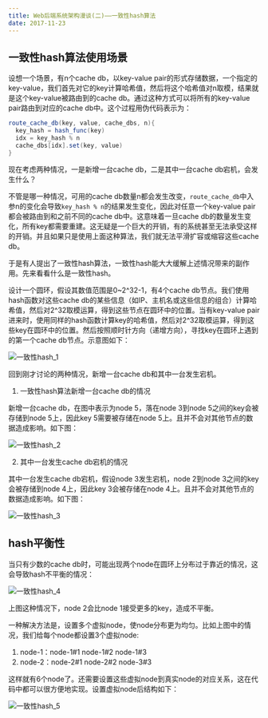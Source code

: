 ```yaml
---
title: Web后端系统架构漫谈(二)——一致性hash算法
date: 2017-11-23
---
```


## 一致性hash算法使用场景

设想一个场景，有n个cache db，以key-value pair的形式存储数据，一个指定的key-value，我们首先对它的key计算哈希值，然后将这个哈希值对n取模，结果就是这个key-value被路由到的cache db。通过这种方式可以将所有的key-value pair路由到对应的cache db中。这个过程用伪代码表示为：

```Java
route_cache_db(key, value, cache_dbs, n){
  key_hash = hash_func(key)
  idx = key_hash % n
  cache_dbs[idx].set(key, value)
}
```

现在考虑两种情况，一是新增一台cache db，二是其中一台cache db宕机，会发生什么？

不管是哪一种情况，可用的cache db数量n都会发生改变，`route_cache_db`中入参n的变化会导致`key_hash % n`的结果发生变化，因此对任意一个key-value pair都会被路由到和之前不同的cache db中。这意味着一旦cache db的数量发生变化，所有key都需要重建。这无疑是一个巨大的开销，有的系统甚至无法承受这样的开销。并且如果只是使用上面这种算法，我们就无法平滑扩容或缩容这些cache db。

于是有人提出了一致性hash算法，一致性hash能大大缓解上述情况带来的副作用。先来看看什么是一致性hash。

设计一个圆环，假设其数值范围是0~2^32-1，有4个cache db节点。我们使用hash函数对这些cache db的某些信息（如IP、主机名或这些信息的组合）计算哈希值，然后对2^32取模运算，得到这些节点在圆环中的位置。当有key-value pair进来时，使用同样的hash函数计算key的哈希值，然后对2^32取模运算，得到这些key在圆环中的位置。然后按照顺时针方向（递增方向），寻找key在圆环上遇到的第一个cache db节点。示意图如下：

![一致性hash_1](/assets/images/post_imgs/web_arch_consistent_hashing_1.png)

回到刚才讨论的两种情况，新增一台cache db和其中一台发生宕机。

1. 一致性hash算法新增一台cache db的情况

新增一台cache db，在图中表示为node 5，落在node 3到node 5之间的key会被存储到node 5上，因此key 5需要被存储在node 5上。且并不会对其他节点的数据造成影响。如下图：

![一致性hash_2](/assets/images/post_imgs/web_arch_consistent_hashing_2.png)

2. 其中一台发生cache db宕机的情况

其中一台发生cache db宕机，假设node 3发生宕机，node 2到node 3之间的key会被存储到node 4上，因此key 3会被存储在node 4上。且并不会对其他节点的数据造成影响。如下图：

![一致性hash_3](/assets/images/post_imgs/web_arch_consistent_hashing_3.png)

## hash平衡性

当只有少数的cache db时，可能出现两个node在圆环上分布过于靠近的情况，这会导致hash不平衡的情况：

![一致性hash_4](/assets/images/post_imgs/web_arch_consistent_hashing_4.png)

上图这种情况下，node 2会比node 1接受更多的key，造成不平衡。

一种解决方法是，设置多个虚拟node，使node分布更为均匀。比如上图中的情况，我们给每个node都设置3个虚拟node:

1. node-1：node-1#1 node-1#2 node-1#3
2. node-2：node-2#1 node-2#2 node-3#3

这样就有6个node了。还需要设置这些虚拟node到真实node的对应关系，这在代码中都可以很方便地实现。设置虚拟node后结构如下：

![一致性hash_5](/assets/images/post_imgs/web_arch_consistent_hashing_5.png)
